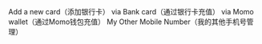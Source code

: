 Add a new card（添加银行卡）
via Bank card（通过银行卡充值）
via Momo wallet（通过Momo钱包充值）
My Other Mobile Number（我的其他手机号管理）